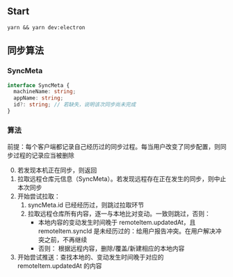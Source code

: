 ## Start

`yarn && yarn dev:electron`

## 同步算法

### SyncMeta

```ts
interface SyncMeta {
  machineName: string;
  appName: string;
  id?: string; // 若缺失，说明该次同步尚未完成
}
```

### 算法

前提：每个客户端都记录自己经历过的同步过程。每当用户改变了同步配置，则同步过程的记录应当被删除

0. 若发现本机正在同步，则返回
1. 拉取远程仓库元信息（SyncMeta）。若发现远程存在正在发生的同步，则中止本次同步
2. 开始尝试拉取：
   1. syncMeta.id 已经经历过，则跳过拉取环节
   2. 拉取远程仓库所有内容，逐一与本地比对变动。一致则跳过，否则：
      - 本地内容的变动发生时间晚于 remoteItem.updatedAt，且 remoteItem.syncId 是未经历过的：给用户报告冲突。在用户解决冲突之前，不再继续
      - 否则： 根据远程内容，删除/覆盖/新建相应的本地内容
3. 开始尝试推送：查找本地的、变动发生时间晚于对应的 remoteItem.updatedAt 的内容
